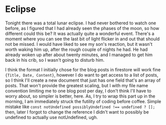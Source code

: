 # Eclipse

Tonight there was a total lunar eclipse. I had never bothered to watch one before, as I figured that I had already seen the phases of the moon, so how different could this be? It was actually quite a wonderful event. There's a moment where you can see the last bit of light flicker in and out that should not be missed. I would have liked to see my son's reaction, but it wasn't worth waking him up, after the rough couple of nights he had. He had already woken up after about twenty minutes, and I managed to get him back in his crib, so I wasn't going to disturb him.

I think the format I initially chose for the blog posts in firestore will work fine `{Title, Date, Content}`, however I do want to get access to a list of posts, so I think I'll create a new document that just has one field that's an array of posts. That won't provide the greatest scaling, but I with my file name convention limiting me to one blog post per day, I don't think I'll have to worry about, so simpler is better, here. As, I try to wrap this part up in the morning, I am immediately struck the futility of coding before coffee. Simple mistake like `const notUndefined possiblyUndefined !== undefined ? [];` then, later I forgot to change the reference I didn't want to possibly be undefined to actually use notUndefined, ugh.
